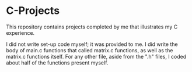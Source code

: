 # C-Projects
This repository contains projects completed by me that illustrates my C experience.

I did not write set-up code myself; it was provided to me. I did write the body of main.c functions that called matrix.c functions, as well as the matrix.c functions itself. For any other file, aside from the ".h" files, I coded about half of the functions present myself.
